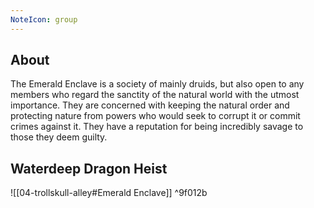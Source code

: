 ```yaml
---
NoteIcon: group
---
```


## About
The Emerald Enclave is a society of mainly druids, but also open to any members who regard the sanctity of the natural world with the utmost importance. They are concerned with keeping the natural order and protecting nature from powers who would seek to corrupt it or commit crimes against it. They have a reputation for being incredibly savage to those they deem guilty. 

## Waterdeep Dragon Heist
![[04-trollskull-alley#Emerald Enclave]] ^9f012b